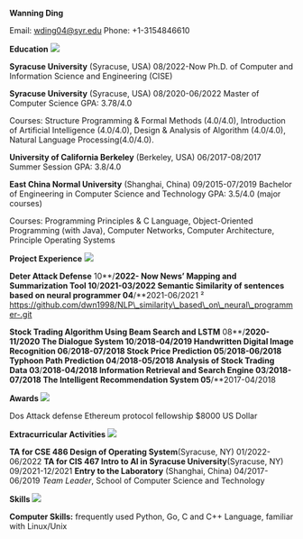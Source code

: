 **Wanning Ding**

Email: wding04@syr.edu   Phone: +1-3154846610

**Education**
**![](Aspose.Words.fb40f36d-8f04-47e1-8cf8-12e50364e29d.001.png)**

**Syracuse University** (Syracuse, USA) 08/2022-Now Ph.D. of Computer and Information Science and Engineering (CISE)

**Syracuse University** (Syracuse, USA) 08/2020-06/2022 Master of Computer Science GPA: 3.78/4.0

Courses: Structure Programming & Formal Methods (4.0/4.0), Introduction of Artificial Intelligence (4.0/4.0), Design & Analysis of Algorithm (4.0/4.0), Natural Language Processing(4.0/4.0).

**University of California Berkeley** (Berkeley, USA) 06/2017-08/2017 Summer Session GPA: 3.8/4.0

**East China Normal University** (Shanghai, China) 09/2015-07/2019 Bachelor of Engineering in Computer Science and Technology GPA: 3.5/4.0 (major courses)

Courses: Programming Principles & C Language, Object-Oriented Programming (with Java), Computer Networks, Computer Architecture, Principle Operating Systems

**Project Experience**
**![](Aspose.Words.fb40f36d-8f04-47e1-8cf8-12e50364e29d.002.png)**

**Deter Attack Defense** 10**/**2022- Now **News’ Mapping and Summarization Tool** 10**/**2021-03/2022 **Semantic Similarity of sentences based on neural programmer** 04**/**2021-06/2021 ² https://github.com/dwn1998/NLP\_similarity\_based\_on\_neural\_programmer-.git

**Stock Trading Algorithm Using Beam Search and LSTM** 08**/**2020-11/2020 **The Dialogue System** 10**/**2018-04/2019 **Handwritten Digital Image Recognition** 06**/**2018-07/2018 **Stock Price Prediction** 05**/**2018-06/2018 **Typhoon Path Prediction** 04**/**2018-05/2018 **Analysis of Stock Trading Data** 03**/**2018-04/2018 **Information Retrieval and Search Engine** 03**/**2018-07/2018 **The Intelligent Recommendation System** 05**/**2017-04/2018

**Awards**
**![](Aspose.Words.fb40f36d-8f04-47e1-8cf8-12e50364e29d.003.png)**

Dos Attack defense Ethereum protocol fellowship $8000 US Dollar

**Extracurricular Activities**
**![](Aspose.Words.fb40f36d-8f04-47e1-8cf8-12e50364e29d.004.png)**

**TA for CSE 486 Design of Operating System**(Syracuse, NY) 01/2022-06/2022 
**TA for CIS 467 Intro to AI in Syracuse University**(Syracuse, NY) 09/2021-12/2021 
**Entry to the Laboratory** (Shanghai, China) 04/2017-06/2019
*Team Leader*, School of Computer Science and Technology

**Skills**
**![](Aspose.Words.fb40f36d-8f04-47e1-8cf8-12e50364e29d.005.png)**

**Computer Skills:** frequently used Python, Go, C and C++ Language, familiar with Linux/Unix

